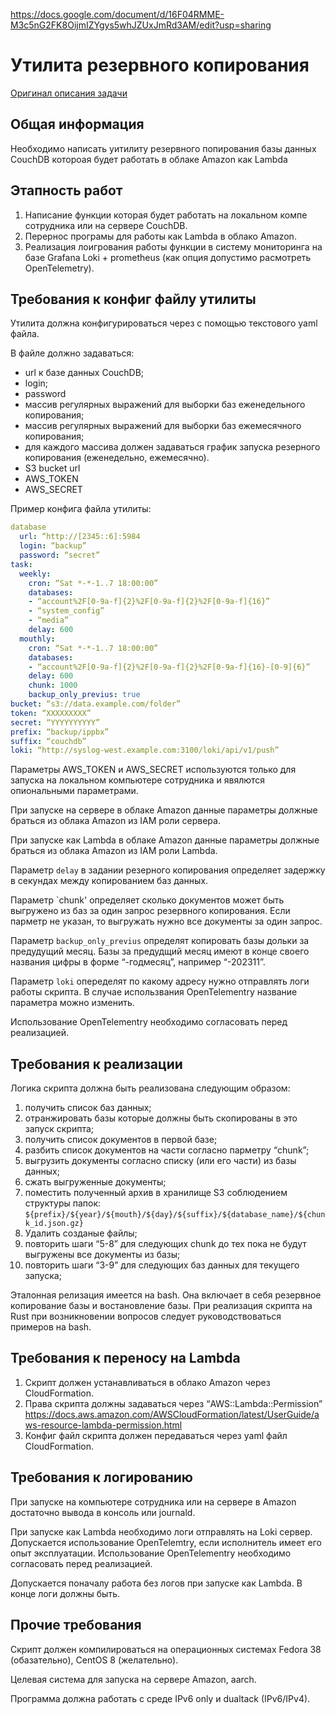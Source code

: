 https://docs.google.com/document/d/16F04RMME-M3c5nG2FK8OijmIZYgys5whJZUxJmRd3AM/edit?usp=sharing

# Утилита резервного копирования

[Оригинал описания задачи](https://docs.google.com/document/d/16F04RMME-M3c5nG2FK8OijmIZYgys5whJZUxJmRd3AM/edit?usp=sharing)

## Общая информация

Необходимо написать уитилиту резервного попирования базы данных CouchDB котороая будет работать в облаке Amazon как Lambda

## Этапность работ

1. Написание функции которая будет работать на локальном компе сотрудника или на сервере CouchDB.
2. Перернос програмы для работы как Lambda в облако Amazon.
3. Реализация лоигрования работы функции в систему мониторинга на базе Grafana Loki + prometheus (как опция допустимо расмотреть OpenTelemetry).

## Требования к конфиг файлу утилиты

Утилита должна конфигурироваться через с помощью текстового yaml файла.

В файле должно задаваться:
- url к базе данных CouchDB;
- login;
- password
- массив регулярных выражений для выборки баз еженедельного копирования;
- массив регулярных выражений для выборки баз ежемесячного копирования;
- для каждого массива должен задаваться график запуска резерного копирования (еженедельно, ежемесячно).
- S3 bucket url
- AWS_TOKEN
- AWS_SECRET

Пример конфига файла утилиты:
```yaml
database
  url: “http://[2345::6]:5984
  login: “backup”
  password: “secret”
task:
  weekly:
    cron: “Sat *-*-1..7 18:00:00”
    databases:
    - “account%2F[0-9a-f]{2}%2F[0-9a-f]{2}%2F[0-9a-f]{16}”
    - “system_config”
    - “media”
    delay: 600
  mouthly:
    cron: “Sat *-*-1..7 18:00:00”
    databases:
    - “account%2F[0-9a-f]{2}%2F[0-9a-f]{2}%2F[0-9a-f]{16}-[0-9]{6}”
    delay: 600
    chunk: 1000
    backup_only_previus: true
bucket: “s3://data.example.com/folder”
token: “XXXXXXXXX”
secret: “YYYYYYYYYY”
prefix: “backup/ippbx”
suffix: “couchdb”
loki: “http://syslog-west.example.com:3100/loki/api/v1/push”
```

Параметры AWS_TOKEN и AWS_SECRET используются только для запуска на локальном компьютере сотрудника и явялются опиональными параметрами.

При запуске на сервере в облаке Amazon данные параметры должные браться из облака Amazon из IAM роли сервера.

При запуске как Lambda в облаке Amazon данные параметры должные браться из облака Amazon из IAM роли Lambda.

Параметр `delay` в задании резерного копирования определяет задержку в секундах между копированием баз данных.

Параметр `chunk' определяет сколько документов может быть выгружено из баз за один запрос резервного копирования. Если парметр не указан, то выгружать нужно все документы за один запрос.

Параметр `backup_only_previus` определят копировать базы дольки за предудущий месяц. Базы за предудщий месяц имеют в конце своего названия цифры в форме “-годмесяц”, например “-202311”.

Параметр `loki` опеределят по какому адресу нужно отправлять логи работы скрипта. В случае использвания OpenTelementry название параметра можно изменить.

Использование OpenTelementry необходимо согласовать перед реализацией.

## Требования к реализации

Логика скрипта должна быть реализована следующим образом:

1. получить список баз данных;
2. отранжировать базы которые должны быть скопированы в это запуск скрипта;
3. получить список документов в первой базе;
4. разбить список документов на части согласно парметру “chunk”;
5. выгрузить документы согласно списку (или его части) из базы данных;
6. сжать выгруженные документы;
7. поместить полученный архив в хранилище S3 соблюдением  структуры папок: `${prefix}/${year}/${mouth}/${day}/${suffix}/${database_name}/${chunk_id.json.gz}`
8. Удалить созданые файлы;
9. повторить шаги “5-8” для следующих chunk до тех пока не будут выгружены все документы из базы;
10. повторить шаги “3-9” для следующих баз данных для текущего запуска;

Эталонная релизация имеется на bash. 
Она включает в себя резервное копирование базы и востановление базы. 
При реализация скрипта на Rust при возникновении вопросов следует руководствоваться примеров на bash. 

## Требования к переносу на Lambda

1. Скрипт должен устанавливаться в облако Amazon через CloudFormation.
2. Права скрипта должны задаваться через “AWS::Lambda::Permission” https://docs.aws.amazon.com/AWSCloudFormation/latest/UserGuide/aws-resource-lambda-permission.html
3. Конфиг файл скрипта должен передаваться через yaml файл CloudFormation.

## Требования к логированию

При запуске на компьютере сотрудника или на сервере в Amazon достаточно вывода в консоль или journald.

При запуске как Lambda необходимо логи отправлять на Loki сервер. Допускается использование OpenTelemtry, если исполнитель имеет его опыт эксплуатации. Использование OpenTelementry необходимо согласовать перед реализацией.

Допускается поначалу работа без логов при запуске как Lambda. В конце логи должны быть.

## Прочие требования

Скрипт должен компилироваться на операционных системах Fedora 38 (обазательно), CentOS 8 (желательно).

Целевая система для запуска на сервере Amazon, aarch.

Программа должна работать с среде IPv6 only и dualtack (IPv6/IPv4).
